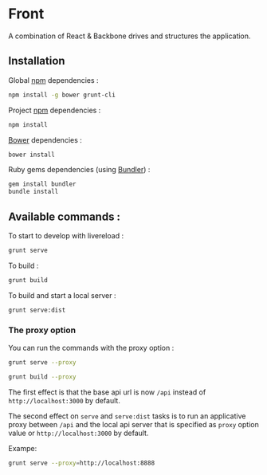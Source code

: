 # Front

A combination of React & Backbone drives and structures the application.

## Installation

Global [npm](https://www.npmjs.org/) dependencies :
```bash
npm install -g bower grunt-cli
```

Project [npm](https://www.npmjs.org/) dependencies :
```bash
npm install
```
[Bower](http://bower.io/) dependencies :
```bash
bower install
```

Ruby gems dependencies (using [Bundler](http://bundler.io/)) :
```bash
gem install bundler
bundle install
```

## Available commands :

To start to develop with livereload :
```bash
grunt serve
```

To build :
```bash
grunt build
```

To build and start a local server :
```bash
grunt serve:dist
```

### The proxy option

You can run the commands with the proxy option :
```bash
grunt serve --proxy
```
```bash
grunt build --proxy
```

The first effect is that the base api url is now `/api` instead of `http://localhost:3000` by default.

The second effect on `serve` and `serve:dist` tasks is to run an applicative proxy between `/api` and the local api server that is specified as `proxy` option value or `http://localhost:3000` by default.

Exampe:
```bash
grunt serve --proxy=http://localhost:8888
```
